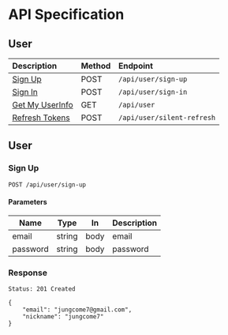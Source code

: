 # API Specification

## User 
|Description|Method|Endpoint|
|:-|:-|:-|
|[Sign Up](#user---sign-up)|POST|`/api/user/sign-up`|
|[Sign In](#user---sign-in)|POST|`/api/user/sign-in`|
|[Get My UserInfo](#user---get-my-userinfo)|GET|`/api/user`|
|[Refresh Tokens](#user---get-my-userinfo)|POST|`/api/user/silent-refresh`|


## User
### Sign Up
```
POST /api/user/sign-up
```

#### Parameters
|Name|Type|In|Description|
|-|-|-|-|
|email|string|body|email|
|password|string|body|password|

### Response
`
Status: 201 Created
`
```
{
    "email": "jungcome7@gmail.com",
    "nickname": "jungcome7"
}
```

